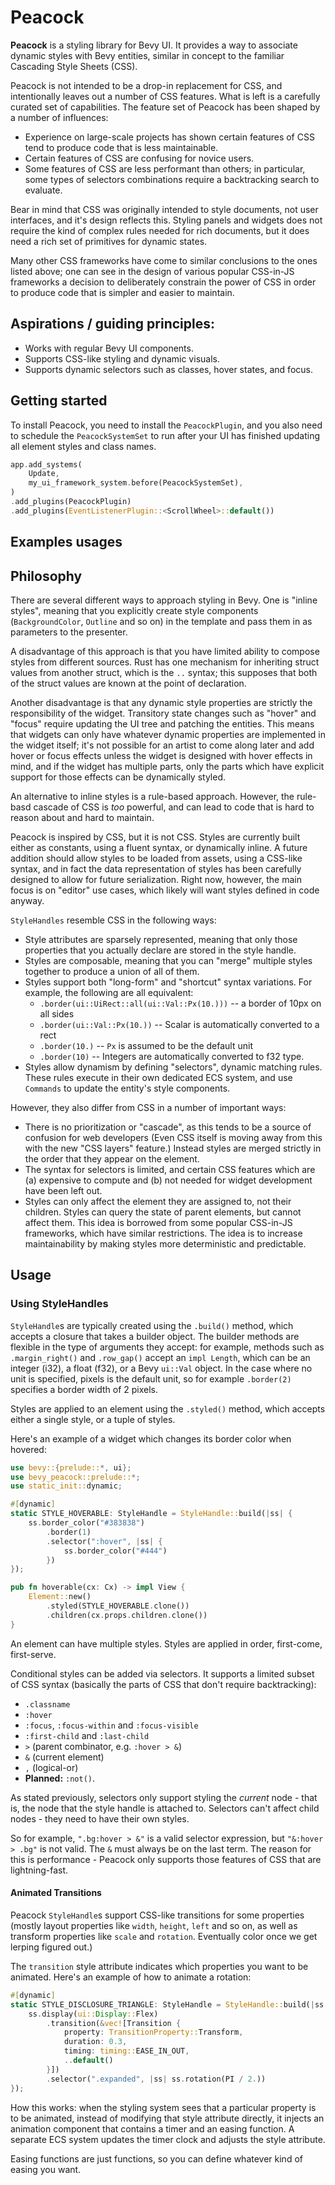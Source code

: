 # Peacock

**Peacock** is a styling library for Bevy UI. It provides a way to associate dynamic styles
with Bevy entities, similar in concept to the familiar Cascading Style Sheets (CSS).

Peacock is not intended to be a drop-in replacement for CSS, and intentionally leaves out
a number of CSS features. What is left is a carefully curated set of capabilities. The feature
set of Peacock has been shaped by a number of influences:

* Experience on large-scale projects has shown certain features of CSS tend to produce code
  that is less maintainable.
* Certain features of CSS are confusing for novice users.
* Some features of CSS are less performant than others; in particular, some types of selectors
  combinations require a backtracking search to evaluate.

Bear in mind that CSS was originally intended to style documents, not user interfaces, and
it's design reflects this. Styling panels and widgets does not require the kind of complex
rules needed for rich documents, but it does need a rich set of primitives for dynamic states.

Many other CSS frameworks have come to similar conclusions to the ones listed above; one can
see in the design of various popular CSS-in-JS frameworks a decision to deliberately constrain
the power of CSS in order to produce code that is simpler and easier to maintain.

<!-- ## Getting started

For now, you can run the examples. The "complex" example shows off multiple features of the
library:

```sh
cargo run --example complex
``` -->

## Aspirations / guiding principles:

* Works with regular Bevy UI components.
* Supports CSS-like styling and dynamic visuals.
* Supports dynamic selectors such as classes, hover states, and focus.

## Getting started

To install Peacock, you need to install the `PeacockPlugin`, and you also need to schedule the
`PeacockSystemSet` to run after your UI has finished updating all element styles and class names.

```rust
app.add_systems(
    Update,
    my_ui_framework_system.before(PeacockSystemSet),
)
.add_plugins(PeacockPlugin)
.add_plugins(EventListenerPlugin::<ScrollWheel>::default())
```

## Examples usages

## Philosophy

There are several different ways to approach styling in Bevy. One is "inline styles", meaning that
you explicitly create style components (`BackgroundColor`, `Outline` and so on) in the template
and pass them in as parameters to the presenter.

A disadvantage of this approach is that you have limited ability to compose styles from different
sources. Rust has one mechanism for inheriting struct values from another struct, which is the
`..` syntax; this supposes that both of the struct values are known at the point of declaration.

Another disadvantage is that any dynamic style properties are strictly the responsibility of the
widget. Transitory state changes such as "hover" and "focus" require updating the UI tree and
patching the entities. This means that widgets can only have whatever dynamic properties
are implemented in the widget itself; it's not possible for an artist to come along later and add
hover or focus effects unless the widget is designed with hover effects in mind, and if the widget
has multiple parts, only the parts which have explicit support for those effects can be dynamically
styled.

An alternative to inline styles is a rule-based approach. However, the rule-basd cascade of
CSS is *too* powerful, and can lead to code that is hard to reason about and hard to maintain.

Peacock is inspired by CSS, but it is not CSS. Styles are currently built either as constants,
using a fluent syntax, or dynamically inline. A future addition should allow styles
to be loaded from assets, using a CSS-like syntax, and in fact the data representation of styles
has been carefully designed to allow for future serialization. Right now, however, the main focus
is on "editor" use cases, which likely will want styles defined in code anyway.

`StyleHandles` resemble CSS in the following ways:

* Style attributes are sparsely represented, meaning that only those properties that you actually
  declare are stored in the style handle.
* Styles are composable, meaning that you can "merge" multiple styles together to produce a union
  of all of them.
* Styles support both "long-form" and "shortcut" syntax variations. For example, the following are
  all equivalent:
  * `.border(ui::UiRect::all(ui::Val::Px(10.)))` -- a border of 10px on all sides
  * `.border(ui::Val::Px(10.))` -- Scalar is automatically converted to a rect
  * `.border(10.)` -- `Px` is assumed to be the default unit
  * `.border(10)` -- Integers are automatically converted to f32 type.
* Styles allow dynamism by defining "selectors", dynamic matching rules. These rules execute
  in their own dedicated ECS system, and use `Commands` to update the entity's style components.

However, they also differ from CSS in a number of important ways:

* There is no prioritization or "cascade", as this tends to be a source of confusion for web
  developers (Even CSS itself is moving away from this with the new "CSS layers" feature.) Instead
  styles are merged strictly in the order that they appear on the element.
* The syntax for selectors is limited, and certain CSS features which are (a) expensive to compute
  and (b) not needed for widget development have been left out.
* Styles can only affect the element they are assigned to, not their children. Styles can query
  the state of parent elements, but cannot affect them. This idea is borrowed from
  some popular CSS-in-JS frameworks, which have similar restrictions. The idea is to increase
  maintainability by making styles more deterministic and predictable.

## Usage

### Using StyleHandles

`StyleHandle`s are typically created using the `.build()` method, which accepts a closure that takes
a builder object. The builder methods are flexible in the type of arguments they accept: for
example, methods such as `.margin_right()` and `.row_gap()` accept an `impl Length`, which can be
an integer (i32), a float (f32), or a Bevy `ui::Val` object. In the case where no unit is specified,
pixels is the default unit, so for example `.border(2)` specifies a border width of 2 pixels.

Styles are applied to an element using the `.styled()` method, which accepts either a single style,
or a tuple of styles.

Here's an example of a widget which changes its border color when hovered:

```rust
use bevy::{prelude::*, ui};
use bevy_peacock::prelude::*;
use static_init::dynamic;

#[dynamic]
static STYLE_HOVERABLE: StyleHandle = StyleHandle::build(|ss| {
    ss.border_color("#383838")
        .border(1)
        .selector(":hover", |ss| {
            ss.border_color("#444")
        })
});

pub fn hoverable(cx: Cx) -> impl View {
    Element::new()
        .styled(STYLE_HOVERABLE.clone())
        .children(cx.props.children.clone())
}
```

An element can have multiple styles. Styles are applied in order, first-come, first-serve.

Conditional styles can be added via selectors. It supports a limited subset of CSS syntax (basically the parts of CSS that don't require backtracking):

* `.classname`
* `:hover`
* `:focus`, `:focus-within` and `:focus-visible`
* `:first-child` and `:last-child`
* `>` (parent combinator, e.g. `:hover > &`)
* `&` (current element)
* `,` (logical-or)
* **Planned:** `:not()`.

As stated previously, selectors only support styling the *current* node - that is, the node that
the style handle is attached to. Selectors can't affect child nodes - they need to have their own styles.

So for example, `".bg:hover > &"` is a valid selector expression, but `"&:hover > .bg"` is not valid.
The `&` must always be on the last term. The reason for this is performance - Peacock only supports those features of CSS that are lightning-fast.

#### Animated Transitions

Peacock `StyleHandle`s support CSS-like transitions for some properties (mostly layout properties
like `width`, `height`, `left` and so on, as well as transform properties like `scale` and `rotation`.
Eventually color once we get lerping figured out.)

The `transition` style attribute indicates which properties you want to be animated. Here's an
example of how to animate a rotation:

```rust
#[dynamic]
static STYLE_DISCLOSURE_TRIANGLE: StyleHandle = StyleHandle::build(|ss| {
    ss.display(ui::Display::Flex)
        .transition(&vec![Transition {
            property: TransitionProperty::Transform,
            duration: 0.3,
            timing: timing::EASE_IN_OUT,
            ..default()
        }])
        .selector(".expanded", |ss| ss.rotation(PI / 2.))
});
```
How this works: when the styling system sees that a particular property is to be animated,
instead of modifying that style attribute directly, it injects an animation component that
contains a timer and an easing function. A separate ECS system updates the timer clock and
adjusts the style attribute.

Easing functions are just functions, so you can define whatever kind of easing you want.

<!-- ### Class names

The `class_names` method can add class names to an element. Class names can be added conditionally
using the `.if_true()` modifier.

```rust
pub fn classnames_example(cx: Cx<Props>) -> impl View {
    Element::new()
        .class_names(("vertical", "selected".if_true(cx.props.selected)))
}
``` -->
